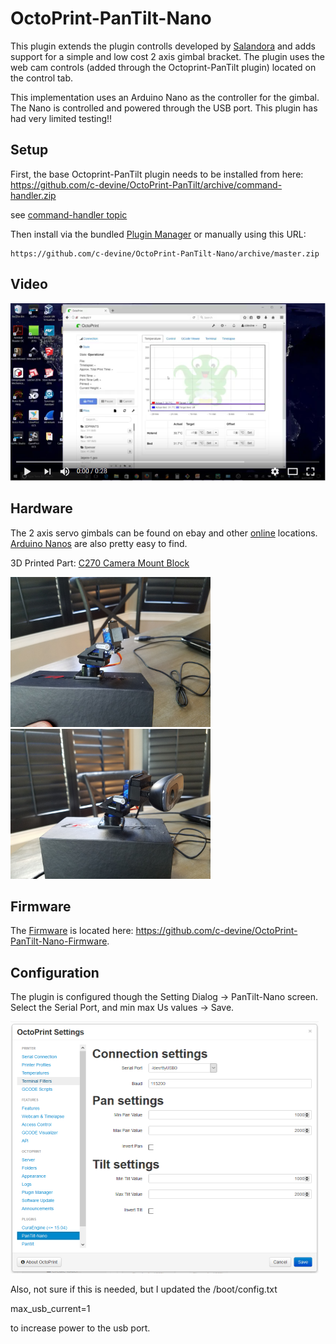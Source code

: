 # OctoPrint-PanTilt-Nano

This plugin extends the plugin controlls developed by [Salandora](https://github.com/Salandora/OctoPrint-PanTilt) and adds support
for a simple and low cost 2 axis gimbal bracket.  The plugin uses the web cam controls (added through the Octoprint-PanTilt plugin) located on the
control tab.

This implementation uses an Arduino Nano as the controller for the gimbal.  The Nano
is controlled and powered through the USB port. This plugin has had very limited testing!!

## Setup

First, the base Octoprint-PanTilt plugin needs to be installed from here:
https://github.com/c-devine/OctoPrint-PanTilt/archive/command-handler.zip

see [command-handler topic](https://github.com/c-devine/OctoPrint-PanTilt/tree/command-handler)

Then install via the bundled [Plugin Manager](https://github.com/foosel/OctoPrint/wiki/Plugin:-Plugin-Manager)
or manually using this URL:

    https://github.com/c-devine/OctoPrint-PanTilt-Nano/archive/master.zip


## Video

[![PanTilt Nano Video](https://raw.githubusercontent.com/c-devine/OctoPrint-PanTilt-Nano/snapshots/assets/img/youtube.png?raw=true)](http://www.youtube.com/watch?v=r1rvIeMVfCk "PanTilt-Nano")


## Hardware

The 2 axis servo gimbals can be found on ebay and other [online](https://www.google.com/search?q=ebay+Servo+Mount+bracket+pan+tilt+with+servos&oq=ebay+Servo+Mount+bracket+pan+tilt+with+servos)
 locations.  [Arduino Nanos](https://www.google.com/#q=Arduino+Nano+compatible+v3.0+5v+ATmega328p) are also pretty easy to find.

3D Printed Part: [C270 Camera Mount Block](https://www.thingiverse.com/thing:2409919)

<img src="https://raw.githubusercontent.com/c-devine/OctoPrint-PanTilt-Nano/snapshots/assets/img/pantilt.png?raw=true" width="320" height="240">
<img src="https://raw.githubusercontent.com/c-devine/OctoPrint-PanTilt-Nano/snapshots/assets/img/webcam.png?raw=true" width="320" height="240">



## Firmware

The [Firmware](https://github.com/c-devine/OctoPrint-PanTilt-Nano-Firmware) is located here: https://github.com/c-devine/OctoPrint-PanTilt-Nano-Firmware.


## Configuration

The plugin is configured though the Setting Dialog -> PanTilt-Nano screen.  Select the Serial Port, and min max Us values -> Save.


<a href="https://raw.githubusercontent.com/c-devine/OctoPrint-PanTilt-Nano/snapshots/assets/img/settings.png?raw=true"><img src="https://raw.githubusercontent.com/c-devine/OctoPrint-PanTilt-Nano/snapshots/assets/img/settings.png?raw=true" width="493" height="403"></a>

Also, not sure if this is needed, but I updated the /boot/config.txt

max_usb_current=1

to increase power to the usb port.
